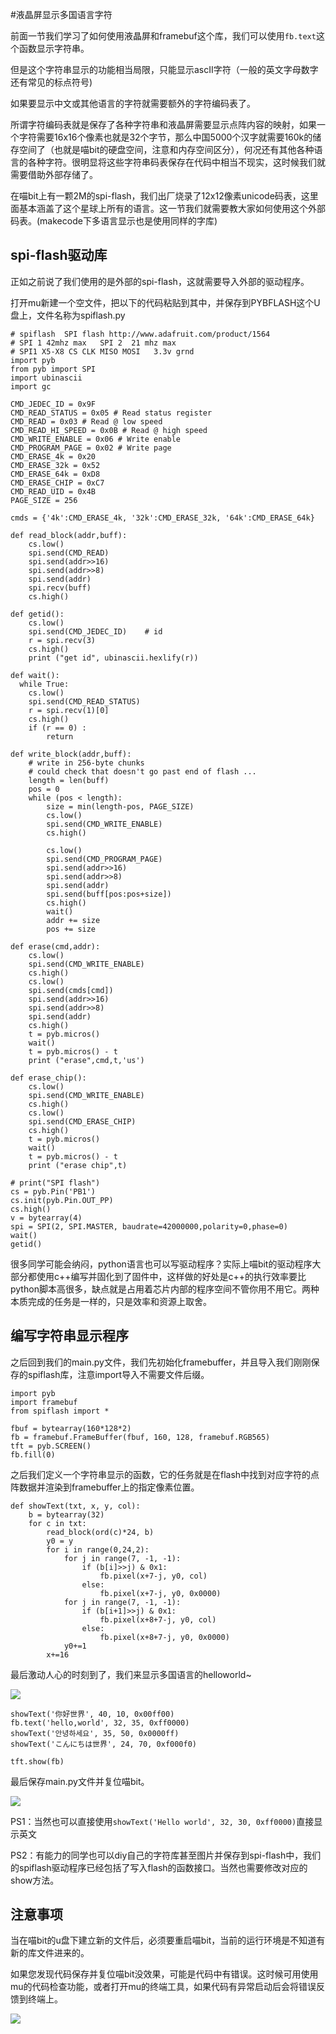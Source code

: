 #液晶屏显示多国语言字符

前面一节我们学习了如何使用液晶屏和framebuf这个库，我们可以使用`fb.text`这个函数显示字符串。

但是这个字符串显示的功能相当局限，只能显示ascII字符（一般的英文字母数字还有常见的标点符号)

如果要显示中文或其他语言的字符就需要额外的字符编码表了。

所谓字符编码表就是保存了各种字符串和液晶屏需要显示点阵内容的映射，如果一个字符需要16x16个像素也就是32个字节，那么中国5000个汉字就需要160k的储存空间了（也就是喵bit的硬盘空间，注意和内存空间区分），何况还有其他各种语言的各种字符。很明显将这些字符串码表保存在代码中相当不现实，这时候我们就需要借助外部存储了。

在喵bit上有一颗2M的spi-flash，我们出厂烧录了12x12像素unicode码表，这里面基本涵盖了这个星球上所有的语言。这一节我们就需要教大家如何使用这个外部码表。(makecode下多语言显示也是使用同样的字库)

## spi-flash驱动库

正如之前说了我们使用的是外部的spi-flash，这就需要导入外部的驱动程序。

打开mu新建一个空文件，把以下的代码粘贴到其中，并保存到PYBFLASH这个U盘上，文件名称为spiflash.py

	# spiflash  SPI flash http://www.adafruit.com/product/1564 
	# SPI 1 42mhz max   SPI 2  21 mhz max
	# SPI1 X5-X8 CS CLK MISO MOSI   3.3v grnd
	import pyb
	from pyb import SPI
	import ubinascii
	import gc
	
	CMD_JEDEC_ID = 0x9F
	CMD_READ_STATUS = 0x05 # Read status register
	CMD_READ = 0x03 # Read @ low speed
	CMD_READ_HI_SPEED = 0x0B # Read @ high speed
	CMD_WRITE_ENABLE = 0x06 # Write enable
	CMD_PROGRAM_PAGE = 0x02 # Write page
	CMD_ERASE_4k = 0x20
	CMD_ERASE_32k = 0x52
	CMD_ERASE_64k = 0xD8
	CMD_ERASE_CHIP = 0xC7
	CMD_READ_UID = 0x4B
	PAGE_SIZE = 256
	
	cmds = {'4k':CMD_ERASE_4k, '32k':CMD_ERASE_32k, '64k':CMD_ERASE_64k}
	
	def read_block(addr,buff):
	    cs.low()
	    spi.send(CMD_READ)
	    spi.send(addr>>16)
	    spi.send(addr>>8)
	    spi.send(addr)
	    spi.recv(buff)
	    cs.high() 	 	
	
	def getid():
	    cs.low()
	    spi.send(CMD_JEDEC_ID)    # id
	    r = spi.recv(3)
	    cs.high()
	    print ("get id", ubinascii.hexlify(r))
	
	def wait():
	  while True:
	    cs.low()
	    spi.send(CMD_READ_STATUS)
	    r = spi.recv(1)[0]
	    cs.high()
	    if (r == 0) :
	        return
	
	def write_block(addr,buff):
	    # write in 256-byte chunks
	    # could check that doesn't go past end of flash ...
	    length = len(buff)
	    pos = 0
	    while (pos < length):
	        size = min(length-pos, PAGE_SIZE)
	        cs.low()
	        spi.send(CMD_WRITE_ENABLE)
	        cs.high()
	
	        cs.low()
	        spi.send(CMD_PROGRAM_PAGE)
	        spi.send(addr>>16)
	        spi.send(addr>>8)
	        spi.send(addr)
	        spi.send(buff[pos:pos+size])
	        cs.high()
	        wait()
	        addr += size
	        pos += size
	
	def erase(cmd,addr):
	    cs.low()
	    spi.send(CMD_WRITE_ENABLE)
	    cs.high()
	    cs.low()
	    spi.send(cmds[cmd])
	    spi.send(addr>>16)
	    spi.send(addr>>8)
	    spi.send(addr)
	    cs.high()
	    t = pyb.micros()
	    wait()
	    t = pyb.micros() - t
	    print ("erase",cmd,t,'us')
	
	def erase_chip():
	    cs.low()
	    spi.send(CMD_WRITE_ENABLE)
	    cs.high()
	    cs.low()
	    spi.send(CMD_ERASE_CHIP)
	    cs.high()
	    t = pyb.micros()
	    wait()
	    t = pyb.micros() - t
	    print ("erase chip",t)
	
	# print("SPI flash")
	cs = pyb.Pin('PB1')
	cs.init(pyb.Pin.OUT_PP)
	cs.high()
	v = bytearray(4)
	spi = SPI(2, SPI.MASTER, baudrate=42000000,polarity=0,phase=0)
	wait()
	getid()
	
很多同学可能会纳闷，python语言也可以写驱动程序？实际上喵bit的驱动程序大部分都使用c++编写并固化到了固件中，这样做的好处是c++的执行效率要比python脚本高很多，缺点就是占用着芯片内部的程序空间不管你用不用它。两种本质完成的任务是一样的，只是效率和资源上取舍。

## 编写字符串显示程序

之后回到我们的main.py文件，我们先初始化framebuffer，并且导入我们刚刚保存的spiflash库，注意import导入不需要文件后缀。

	import pyb
	import framebuf
	from spiflash import *
	
	fbuf = bytearray(160*128*2)
	fb = framebuf.FrameBuffer(fbuf, 160, 128, framebuf.RGB565)
	tft = pyb.SCREEN()
	fb.fill(0)

之后我们定义一个字符串显示的函数，它的任务就是在flash中找到对应字符的点阵数据并渲染到framebuffer上的指定像素位置。

	def showText(txt, x, y, col):
	    b = bytearray(32)
	    for c in txt:
	        read_block(ord(c)*24, b)
	        y0 = y
	        for i in range(0,24,2):
	            for j in range(7, -1, -1):
	                if (b[i]>>j) & 0x1:
	                    fb.pixel(x+7-j, y0, col)
	                else:
	                    fb.pixel(x+7-j, y0, 0x0000)
	            for j in range(7, -1, -1):
	                if (b[i+1]>>j) & 0x1:
	                    fb.pixel(x+8+7-j, y0, col)
	                else:
	                    fb.pixel(x+8+7-j, y0, 0x0000)
	            y0+=1
	        x+=16

最后激动人心的时刻到了，我们来显示多国语言的helloworld~

![](./image/c05_03.png)

    showText('你好世界', 40, 10, 0x00ff00)
    fb.text('hello,world', 32, 35, 0xff0000)
    showText('안녕하세요', 35, 50, 0x0000ff)
    showText('こんにちは世界', 24, 70, 0xf000f0)
	
	tft.show(fb)

最后保存main.py文件并复位喵bit。

![](./image/c05_01.png)

PS1：当然也可以直接使用`showText('Hello world', 32, 30, 0xff0000)`直接显示英文

PS2：有能力的同学也可以diy自己的字符库甚至图片并保存到spi-flash中，我们的spiflash驱动程序已经包括了写入flash的函数接口。当然也需要修改对应的show方法。


## 注意事项

当在喵bit的u盘下建立新的文件后，必须要重启喵bit，当前的运行环境是不知道有新的库文件进来的。

如果您发现代码保存并复位喵bit没效果，可能是代码中有错误。这时候可用使用mu的代码检查功能，或者打开mu的终端工具，如果代码有异常启动后会将错误反馈到终端上。

![](./image/c05_02.png)